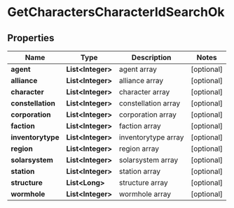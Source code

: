 
# GetCharactersCharacterIdSearchOk

## Properties
Name | Type | Description | Notes
------------ | ------------- | ------------- | -------------
**agent** | **List&lt;Integer&gt;** | agent array |  [optional]
**alliance** | **List&lt;Integer&gt;** | alliance array |  [optional]
**character** | **List&lt;Integer&gt;** | character array |  [optional]
**constellation** | **List&lt;Integer&gt;** | constellation array |  [optional]
**corporation** | **List&lt;Integer&gt;** | corporation array |  [optional]
**faction** | **List&lt;Integer&gt;** | faction array |  [optional]
**inventorytype** | **List&lt;Integer&gt;** | inventorytype array |  [optional]
**region** | **List&lt;Integer&gt;** | region array |  [optional]
**solarsystem** | **List&lt;Integer&gt;** | solarsystem array |  [optional]
**station** | **List&lt;Integer&gt;** | station array |  [optional]
**structure** | **List&lt;Long&gt;** | structure array |  [optional]
**wormhole** | **List&lt;Integer&gt;** | wormhole array |  [optional]



